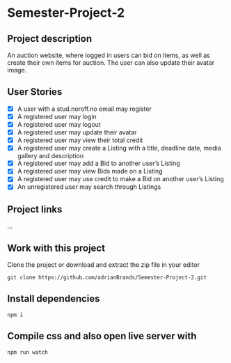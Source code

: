 # Semester-Project-2

## Project description 

An auction website, where logged in users can bid on items, as well as create their own items for auction. The user can also update their avatar image.

## User Stories 

- [x] A user with a stud.noroff.no email may register
- [x] A registered user may login
- [x] A registered user may logout
- [x] A registered user may update their avatar
- [x] A registered user may view their total credit
- [x] A registered user may create a Listing with a title, deadline date, media gallery and description
- [x] A registered user may add a Bid to another user’s Listing
- [x] A registered user may view Bids made on a Listing
- [x] A registered user may use credit to make a Bid on another user’s Listing
- [x] An unregistered user may search through Listings

## Project links 

...


## Work with this project

Clone the project or download and extract the zip file in your editor

```
git clone https://github.com/adrianBrands/Semester-Project-2.git
```

## Install dependencies 

```
npm i 
```

## Compile css and also open live server with 

```
npm run watch
```